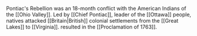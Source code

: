 Pontiac's Rebellion was an 18-month conflict with the American Indians of the [[Ohio Valley]]. Led by [[Chief Pontiac]], leader of the [[Ottawa]] people, natives attacked [[Britain|British]] colonial settlements from the [[Great Lakes]] to [[Virginia]]. resulted in the [[Proclamation of 1763]].